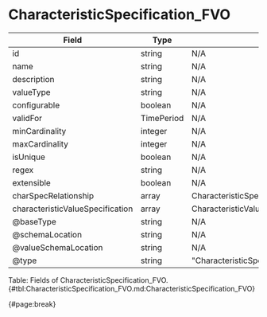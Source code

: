 <!--
    ATTENTION: This file was generated via gradle!
               Do NOT manually edit this file! Any such changes will be overwritten!
-->

# CharacteristicSpecification_FVO

| Field | Type | Format | Required |
| ------- | ------- | ------- | --- |
| id | string | N/A | No |
| name | string | N/A | Yes |
| description | string | N/A | No |
| valueType | string | N/A | Yes |
| configurable | boolean | N/A | No |
| validFor | TimePeriod | N/A | No |
| minCardinality | integer | N/A | No |
| maxCardinality | integer | N/A | No |
| isUnique | boolean | N/A | No |
| regex | string | N/A | No |
| extensible | boolean | N/A | No |
| charSpecRelationship | array | CharacteristicSpecificationRelationship_FVO | No |
| characteristicValueSpecification | array | CharacteristicValueSpecification_FVO | No |
| @baseType | string | N/A | No |
| @schemaLocation | string | N/A | No |
| @valueSchemaLocation | string | N/A | No |
| @type | string | "CharacteristicSpecification" | Yes |

Table: Fields of CharacteristicSpecification_FVO. {#tbl:CharacteristicSpecification_FVO.md:CharacteristicSpecification_FVO}

{#page:break}
